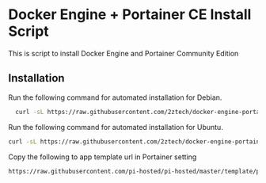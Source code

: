 
# Docker Engine + Portainer CE Install Script

This is script to install Docker Engine and Portainer Community Edition

## Installation

Run the following command for automated installation for Debian.
```bash
  curl -sL https://raw.githubusercontent.com/2ztech/docker-engine-portainer-ce/main/deb_install.sh | bash
```

Run the following command for automated installation for Ubuntu.
```bash
curl -sL https://raw.githubusercontent.com/2ztech/docker-engine-portainer-ce/main/ubuntu_install.sh | bash
```

Copy the following to app template url in Portainer setting
```bash
https://raw.githubusercontent.com/pi-hosted/pi-hosted/master/template/portainer-v2-amd64.json
```
